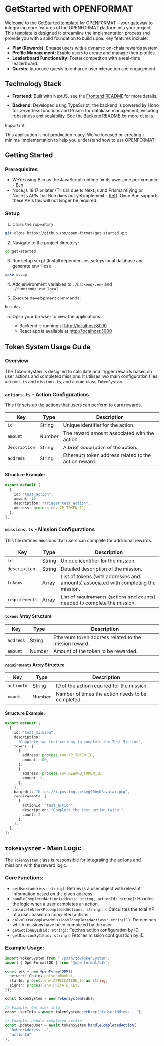 # GetStarted with OPENFORMAT

Welcome to the GetStarted template for OPENFORMAT – your gateway to integrating core features of the OPENFORMAT platform into your project. This template is designed to streamline the implementation process and provide you with a solid foundation to build upon. Key features include:

- **Play (Rewards)**: Engage users with a dynamic on-chain rewards system.
- **Profile Management**: Enable users to create and manage their profiles.
- **Leaderboard Functionality**: Foster competition with a real-time leaderboard.
- **Quests**: Introduce quests to enhance user interaction and engagement.

## Technology Stack

- **Frontend**: Built with NextJS. see the [Frontend README](./frontend/README.md) for more details.

- **Backend**: Developed using TypeScript, the backend is powered by Hono for serverless functions and Prisma for database management, ensuring robustness and scalability. See the [Backend README](./backend/README.md) for more details.

> [!IMPORTANT]  
> This application is not production ready. We've focused on creating a minimal implementation to help you understand how to use OPENFORMAT.

## Getting Started

### Prerequisites

- We're using Bun as the JavaScript runtime for its awesome performance - [Bun](https://bun.sh/)
- Node.js 18.17 or later (This is due to Next.js and Prisma relying on Node.js APIs that Bun does not yet implement - [Ref](https://bun.sh/guides/ecosystem/nextjs)). Once Bun supports these APIs this will not longer be required.

### Setup

1. Clone the repository:

```bash
git clone https://github.com/open-format/get-started.git
```

2. Navigate to the project directory:

```bash
cd get-started
```

3. Run setup script (Install dependencies,setups local database and generate env files):

```bash
make setup
```

4. Add environment variables to `./backend/.env` and `./frontend/.env.local`

5. Execute development commands:

```bash
bun dev
```

5. Open your browser to view the applications:

   - Backend is running at [http://localhost:8000](http://localhost:8080)
   - React app is available at [http://localhost:3000](http://localhost:3000)

## Token System Usage Guide

### Overview

The Token System is designed to calculate and trigger rewards based on user actions and completed missions. It utilises two main configuration files: `actions.ts` and `missions.ts`, and a core class `TokenSystem`.

### `actions.ts` - Action Configurations

This file sets up the actions that users can perform to earn rewards.

| Key           | Type   | Description                                          |
| ------------- | ------ | ---------------------------------------------------- |
| `id`          | String | Unique identifier for the action.                    |
| `amount`      | Number | The reward amount associated with the action.        |
| `description` | String | A brief description of the action.                   |
| `address`     | String | Ethereum token address related to the action reward. |

#### Structure Example:

```ts
export default [
  {
    id: "test_action",
    amount: 10,
    description: "trigger_test_action",
    address: process.env.XP_TOKEN_ID,
  },
];
```

### `missions.ts` - Mission Configurations

This file defines missions that users can complete for additional rewards.

| Key            | Type   | Description                                                                         |
| -------------- | ------ | ----------------------------------------------------------------------------------- |
| `id`           | String | Unique identifier for the mission.                                                  |
| `description`  | String | Detailed description of the mission.                                                |
| `tokens`       | Array  | List of tokens (with addresses and amounts) associated with completing the mission. |
| `requirements` | Array  | List of requirements (actions and counts) needed to complete the mission.           |

#### `tokens` Array Structure

| Key       | Type   | Description                                           |
| --------- | ------ | ----------------------------------------------------- |
| `address` | String | Ethereum token address related to the mission reward. |
| `amount`  | Number | Amount of the token to be rewarded.                   |

#### `requirements` Array Structure

| Key        | Type   | Description                                       |
| ---------- | ------ | ------------------------------------------------- |
| `actionId` | String | ID of the action required for the mission.        |
| `count`    | Number | Number of times the action needs to be completed. |

#### Structure Example:

```ts
export default [
  {
    id: "test_mission",
    description:
      "Complete two test actions to complete the Test Mission",
    tokens: [
      {
        address: process.env.XP_TOKEN_ID,
        amount: 100,
      },
      {
        address: process.env.REWARD_TOKEN_ID,
        amount: 5,
      },
    ],
    badgeUrl: "https://i.postimg.cc/4yg90byK/avatar.png",
    requirements: [
      {
        actionId: "test_action",
        description: "Complete the test action twice!",
        count: 2,
      },
    ],
  },
];
```

## `tokenSystem` - Main Logic

The `TokenSystem` class is responsible for integrating the actions and missions with the reward logic.

### Core Functions:

- `getUser(address: string)`: Retrieves a user object with relevant information based on the given address.
- `handleCompletedAction(address: string, actionId: string)`: Handles the logic when a user completes an action.
- `calculateUserXP(completedActions: string[])`: Calculates the total XP of a user based on completed actions.
- `calculateCompletedMissions(completedActions: string[])`: Determines which missions have been completed by the user.
- `getActionById(id: string)`: Fetches action configuration by ID.
- `getMissionById(id: string)`: Fetches mission configuration by ID.

### Example Usage:

```typescript
import TokenSystem from "./path/to/TokenSystem";
import { OpenFormatSDK } from "@openformat/sdk";

const sdk = new OpenFormatSDK({
  network: Chains.polygonMumbai,
  starId: process.env.APPLICATION_ID as string,
  signer: process.env.PRIVATE_KEY,
});

const tokenSystem = new TokenSystem(sdk);

// Example: Get user info
const userInfo = await tokenSystem.getUser("0xUserAddress...");

// Example: Handle completed action
const updatedUser = await tokenSystem.handleCompletedAction(
  "0xUserAddress...",
  "actionId"
);
```
